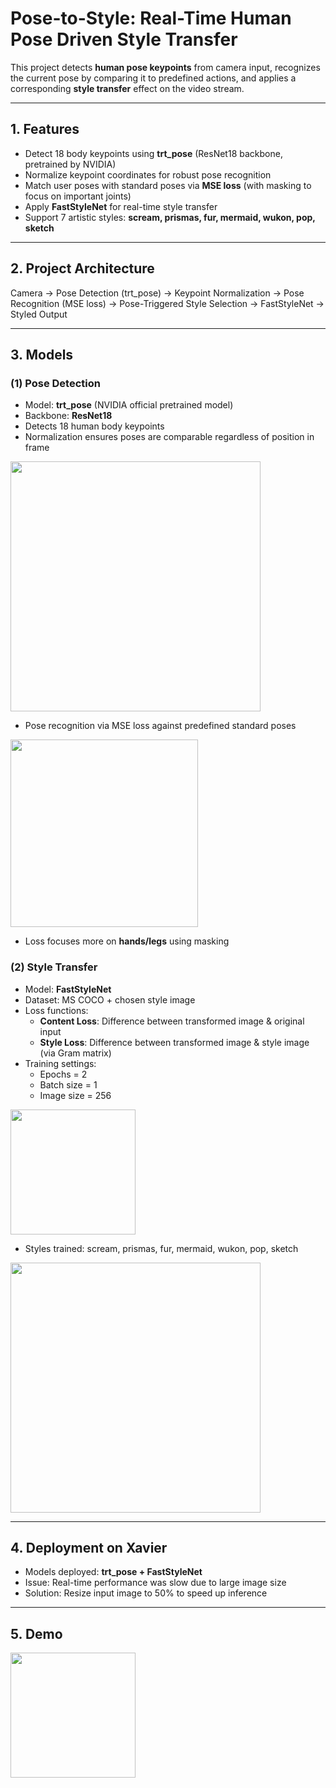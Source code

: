 # Pose-to-Style: Real-Time Human Pose Driven Style Transfer

This project detects **human pose keypoints** from camera input, recognizes the current pose by comparing it to predefined actions, and applies a corresponding **style transfer** effect on the video stream.

---

## 1. Features
- Detect 18 body keypoints using **trt_pose** (ResNet18 backbone, pretrained by NVIDIA)  
- Normalize keypoint coordinates for robust pose recognition  
- Match user poses with standard poses via **MSE loss** (with masking to focus on important joints)  
- Apply **FastStyleNet** for real-time style transfer  
- Support 7 artistic styles: **scream, prismas, fur, mermaid, wukon, pop, sketch**

---

## 2. Project Architecture
Camera → Pose Detection (trt_pose) → Keypoint Normalization → Pose Recognition (MSE loss) → Pose-Triggered Style Selection → FastStyleNet → Styled Output

---

## 3. Models
### (1) Pose Detection
- Model: **trt_pose** (NVIDIA official pretrained model)  
- Backbone: **ResNet18** 
- Detects 18 human body keypoints  
- Normalization ensures poses are comparable regardless of position in frame
<img src="https://drive.google.com/uc?export=view&id=1jPQIQNp5nbaV6BCZ-SwmgeLxgnW8Nebs" height="400"/>

- Pose recognition via MSE loss against predefined standard poses
<img src="https://drive.google.com/uc?export=view&id=15sPvXDLNOYewFDYQCRp6IUPfMZM6OnGh" height="300"/>

- Loss focuses more on **hands/legs** using masking

### (2) Style Transfer
- Model: **FastStyleNet**  
- Dataset: MS COCO + chosen style image  
- Loss functions: 
  - **Content Loss**: Difference between transformed image & original input  
  - **Style Loss**: Difference between transformed image & style image (via Gram matrix)
- Training settings:
  - Epochs = 2
  - Batch size = 1
  - Image size = 256
<img src="https://drive.google.com/uc?export=view&id=1K16slzLKn-Hg6hqWuf_XdzhG0zd_X4m6" height="200"/>

- Styles trained: scream, prismas, fur, mermaid, wukon, pop, sketch
<img src="https://drive.google.com/uc?export=view&id=1o7mZw7EMM49vFwRVLPWxHMxUVVFBYGnU" height="400"/>

---

## 4. Deployment on Xavier
- Models deployed: **trt_pose + FastStyleNet**  
- Issue: Real-time performance was slow due to large image size  
- Solution: Resize input image to 50% to speed up inference  

---

## 5. Demo
<img src="https://drive.google.com/uc?export=view&id=1o7mZw7EMM49vFwRVLPWxHMxUVVFBYGnU" height="200"/>
